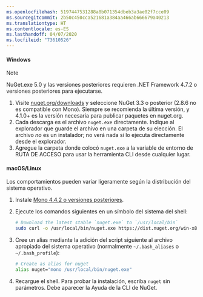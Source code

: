 ```yaml
---
ms.openlocfilehash: 5197447531288a8b071354dbeb3a3ae02f7cce09
ms.sourcegitcommit: 2b50c450cca521681a384aa466ab666679a40213
ms.translationtype: HT
ms.contentlocale: es-ES
ms.lasthandoff: 04/07/2020
ms.locfileid: "73610526"
---
```

#### <a name="windows"></a>Windows

> [!Note]
> NuGet.exe 5.0 y las versiones posteriores requieren .NET Framework 4.7.2 o versiones posteriores para ejecutarse.

1. Visite [nuget.org/downloads](https://nuget.org/downloads) y seleccione NuGet 3.3 o posterior (2.8.6 no es compatible con Mono). Siempre se recomienda la última versión, y 4.1.0+ es la versión necesaria para publicar paquetes en nuget.org.
1. Cada descarga es el archivo `nuget.exe` directamente. Indique al explorador que guarde el archivo en una carpeta de su elección. El archivo *no* es un instalador; no verá nada si lo ejecuta directamente desde el explorador.
1. Agregue la carpeta donde colocó `nuget.exe` a la variable de entorno de RUTA DE ACCESO para usar la herramienta CLI desde cualquier lugar.

#### <a name="macoslinux"></a>macOS/Linux

Los comportamientos pueden variar ligeramente según la distribución del sistema operativo.

1. Instale [Mono 4.4.2 o versiones posteriores](https://www.mono-project.com/docs/getting-started/install/).

1. Ejecute los comandos siguientes en un símbolo del sistema del shell:

    ```bash
    # Download the latest stable `nuget.exe` to `/usr/local/bin`
    sudo curl -o /usr/local/bin/nuget.exe https://dist.nuget.org/win-x86-commandline/latest/nuget.exe
    ```

1. Cree un alias mediante la adición del script siguiente al archivo apropiado del sistema operativo (normalmente `~/.bash_aliases` o `~/.bash_profile`):

    ```bash
    # Create as alias for nuget
    alias nuget="mono /usr/local/bin/nuget.exe"
    ```

1. Recargue el shell.  Para probar la instalación, escriba `nuget` sin parámetros. Debe aparecer la Ayuda de la CLI de NuGet.
